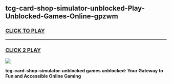 
## tcg-card-shop-simulator-unblocked-Play-Unblocked-Games-Online-gpzwm
<h3>
<a href="https://premium76.site?title=tcg-card-shop-simulator-unblocked&ref=25A">CLICK TO PLAY</a></h3>
<hr>

<h3>
<a href="https://premium76.site?title=tcg-card-shop-simulator-unblocked&ref=25A">CLICK 2 PLAY</a>
  
</h3>

<a href="https://premium76.site?title=tcg-card-shop-simulator-unblocked&ref=25A"><img src="https://clearcache.store/games.png"></a>


**tcg-card-shop-simulator-unblocked games unblocked: Your Gateway to Fun and Accessible Online Gaming**
